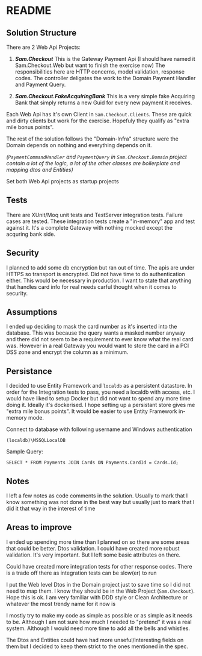 # README

## Solution Structure

There are 2 Web Api Projects:

1. ***Sam.Checkout***
This is the Gateway Payment Api (I should have named it Sam.Checkout.Web but want to finish the exercise now) The responsibilities here are HTTP concerns, model validation, response codes. The controller deligates the work to the Domain Payment Handler and Payment Query.

2. ***Sam.Checkout.FakeAcquiringBank***
This is a very simple fake Acquiring Bank that simply returns a new Guid for every new payment it receives.

Each Web Api has it's own Client in `Sam.Checkout.Clients`. These are quick and dirty clients but work for the exercise. Hopefuly they qualify as "extra mile bonus points".

The rest of the solution follows the "Domain-Infra" structure were the Domain depends on nothing and everything depends on it.

*(`PaymentCommandHandler` and `PaymentQuery` in `Sam.Checkout.Domain` project contain a lot of the logic, a lot of the other classes are boilerplate and mapping dtos and Entities)*

Set both Web Api projects as startup projects

## Tests

There are XUnit/Moq unit tests and TestServer integration tests. Failure cases are tested. These integration tests create a "in-memory" app and test against it. It's a complete Gateway with nothing mocked except the acquring bank side.

## Security

I planned to add some db encryption but ran out of time. The apis are under HTTPS so transport is encrypted. Did not have time to do authentication either. This would be necessary in production. I want to state that anything that handles card info for real needs carful thought when it comes to security.

## Assumptions
I ended up deciding to mask the card number as it's inserted into the database. This was because the query wants a masked number anyway and there did not seem to be a requirement to ever know what the real card was. However in a real Gateway you would want to store the card in a PCI DSS zone and encrypt the column as a minimum.

## Persistance

I decided to use Entity Framework and `localdb` as a persistent datastore. In order for the Integration tests to pass, you need a localdb with access, etc. I would have liked to setup Docker but did not want to spend any more time doing it. Ideally it's dockerised. I hope setting up a persistant store gives me "extra mile bonus points". It would be easier to use Entity Framework in-memory mode.

Connect to database with following username and Windows authentication

`(localdb)\MSSQLLocalDB`

Sample Query:

`SELECT *
  FROM Payments
  JOIN Cards ON Payments.CardId = Cards.Id;`


## Notes

I left a few notes as code comments in the solution. Usually to mark that I know something was not done in the best way but usually just to mark that I did it that way in the interest of time

## Areas to improve

I ended up spending more time than I planned on so there are some areas that could be better. Dtos validation. I could have created more robust validation. It's very important. But I left some basic attributes on there.

Could have created more integration tests for other response codes. There is a trade off there as integration tests can be slow(er) to run

I put the Web level Dtos in the Domain project just to save time so I did not need to map them. I know they should be in the Web Project (`Sam.Checkout`). Hope this is ok. I am very familiar with DDD style or Clean Architecture or whatever the most trendy name for it now is

I mostly try to make my code as simple as possible or as simple as it needs to be. Although I am not sure how much I needed to "pretend" it was a real system. Although I would need more time to add all the bells and whistles.

The Dtos and Entities could have had more unseful/interesting fields on them but I decided to keep them strict to the ones mentioned in the spec.